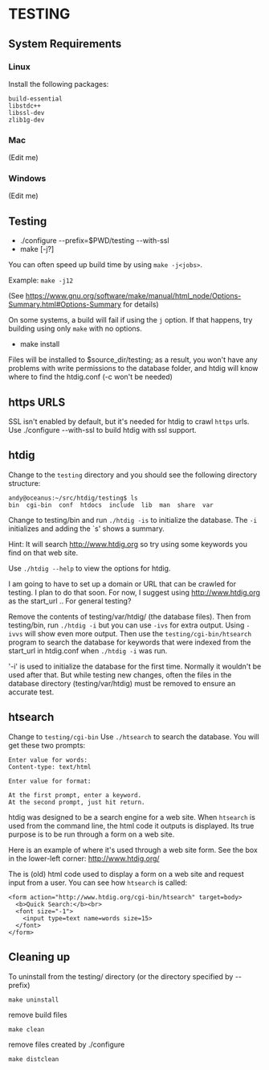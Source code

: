 # TESTING

## System Requirements

### Linux
Install the following packages:

    build-essential
    libstdc++
    libssl-dev
    zlib1g-dev

### Mac
(Edit me)

### Windows
(Edit me)

## Testing
* ./configure --prefix=$PWD/testing --with-ssl
* make [-j?]

You can often speed up build time by using `make -j<jobs>`.

Example: `make -j12`

(See https://www.gnu.org/software/make/manual/html_node/Options-Summary.html#Options-Summary for details)

On some systems, a build will fail if using the `j` option. If that happens,
try building using only `make` with no options.

* make install

Files will be installed to $source_dir/testing; as a result, you won't have
any problems with write permissions to the database folder, and htdig will
know where to find the htdig.conf (-c won't be needed)

## https URLS
SSL isn't enabled by default, but it's needed for htdig to crawl `https`
urls. Use ./configure --with-ssl to build htdig with ssl support.

## htdig

Change to the `testing` directory and you should see the following directory structure:
 ```
andy@oceanus:~/src/htdig/testing$ ls
bin  cgi-bin  conf  htdocs  include  lib  man  share  var
```

Change to testing/bin and run `./htdig -is` to initialize the database. The
`-i` initializes and adding the `s' shows a summary.

Hint: It will search http://www.htdig.org so try using some keywords you find
on that web site.

Use `./htdig --help` to view the options for htdig.

I am going to have to set up a domain or URL that can be crawled for testing.
I plan to do that soon. For now, I suggest using http://www.htdig.org as the
start_url  .. For general testing?

Remove the contents of testing/var/htdig/ (the database files). Then from
testing/bin, run `./htdig -i` but you can use `-ivs` for extra output.
Using `-ivvs` will show even more output.  Then use the
`testing/cgi-bin/htsearch` program to search the database for keywords that
were indexed from the start_url in htdig.conf when `./htdig -i` was run.

'-i' is used to initialize the database for the first time. Normally it
wouldn't be used after that. But while testing new changes, often the files
in the database directory (testing/var/htdig) must be removed to ensure
an accurate test.

## htsearch

Change to `testing/cgi-bin`
Use `./htsearch` to search the database. You will get these two prompts:
```
Enter value for words:
Content-type: text/html

Enter value for format:
```
    At the first prompt, enter a keyword.
    At the second prompt, just hit return.

htdig was designed to be a search engine for a web site. When `htsearch` is
used from the command line, the html code it outputs is displayed. Its true
purpose is to be run through a form on a web site.

Here is an example of where it's used through a web site form. See the box in the
lower-left corner: http://www.htdig.org/

The is (old) html code used to display a form on a web site and request
input from a user. You can see how `htsearch` is called:

```
<form action="http://www.htdig.org/cgi-bin/htsearch" target=body>
  <b>Quick Search:</b><br>
  <font size="-1">
    <input type=text name=words size=15>
  </font>
</form>
```

## Cleaning up

To uninstall from the testing/ directory (or the directory specified by --prefix)

    make uninstall

remove build files

    make clean

remove files created by ./configure

    make distclean
